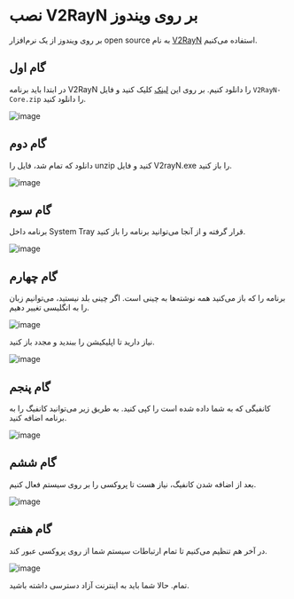 # نصب V2RayN بر روی ویندوز

بر روی ویندوز از یک نرم‌افزار open source به نام [V2RayN](https://github.com/2dust/v2rayN) استفاده می‌کنیم.

## گام اول

در ابتدا باید برنامه V2RayN را دانلود کنیم. بر روی این [لینک](https://github.com/2dust/v2rayN/releases) کلیک کنید و فایل ‍`V2RayN-Core.zip` را دانلود کنید. 

![image](https://user-images.githubusercontent.com/118040490/203480599-b97c643d-cd70-44c5-9fa3-65eae0880c0b.png)


## گام دوم

دانلود که تمام شد، فایل را unzip‌ کنید و فایل V2rayN.exe را باز کنید. 


![image](https://user-images.githubusercontent.com/118040490/203481188-65c8bec6-54f8-48bb-8f3a-6ba36a06ca70.png)

## گام سوم

برنامه داخل System Tray قرار گرفته و از آنجا می‌توانید برنامه را باز کنید.

![image](https://user-images.githubusercontent.com/118040490/203481553-458b7981-bc98-4b7e-8ef9-b2b77017abd3.png)


## گام چهارم
برنامه را که باز می‌کنید همه نوشته‌ها به چینی است. اگر چینی بلد نیستید، می‌توانیم زبان را به انگلیسی تغییر دهیم.

![image](https://user-images.githubusercontent.com/118040490/203481981-f311a0c6-31bb-4989-bca6-fcb4e436b9f5.png)


نیاز دارید تا اپلیکیشن را ببندید و مجدد باز کنید.

![image](https://user-images.githubusercontent.com/118040490/203482167-6bedfa60-9135-4999-b912-f48a0d9ab27b.png)

## گام پنجم

کانفیگی که به شما داده شده است را کپی کنید. به طریق زیر می‌توانید کانفیگ را به برنامه اضافه کنید.

![image](https://user-images.githubusercontent.com/118040490/203482567-ea1a0979-6362-4d54-b43d-c4eeff9dba48.png)

## گام ششم
بعد از اضافه شدن کانفیگ، نیاز هست تا پروکسی را بر روی سیستم فعال کنیم.

![image](https://user-images.githubusercontent.com/118040490/203483011-61b15aea-b31e-4612-b2e4-b9e14a0541e5.png)

## گام هفتم
در آخر هم تنظیم می‌کنیم تا تمام ارتباطات سیستم شما از روی پروکسی عبور کند.

![image](https://user-images.githubusercontent.com/118040490/203483342-dc046040-1f17-4ca2-af29-a5e1d6908edd.png)

تمام. حالا شما باید به اینترنت آزاد دسترسی داشته باشید.
